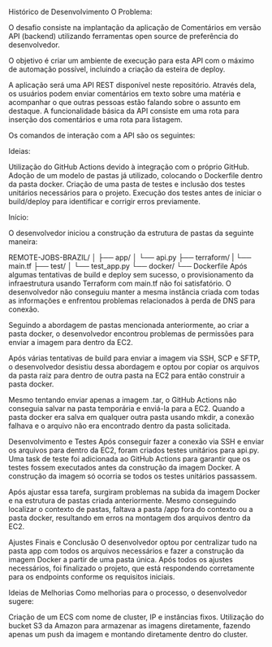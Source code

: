 Histórico de Desenvolvimento
O Problema:

O desafio consiste na implantação da aplicação de Comentários em versão API (backend) utilizando ferramentas open source de preferência do desenvolvedor.

O objetivo é criar um ambiente de execução para esta API com o máximo de automação possível, incluindo a criação da esteira de deploy.

A aplicação será uma API REST disponível neste repositório. Através dela, os usuários podem enviar comentários em texto sobre uma matéria e acompanhar o que outras pessoas estão falando sobre o assunto em destaque. A funcionalidade básica da API consiste em uma rota para inserção dos comentários e uma rota para listagem.

Os comandos de interação com a API são os seguintes:

Ideias:

Utilização do GitHub Actions devido à integração com o próprio GitHub.
Adoção de um modelo de pastas já utilizado, colocando o Dockerfile dentro da pasta docker.
Criação de uma pasta de testes e inclusão dos testes unitários necessários para o projeto.
Execução dos testes antes de iniciar o build/deploy para identificar e corrigir erros previamente.

Início:

O desenvolvedor iniciou a construção da estrutura de pastas da seguinte maneira:

REMOTE-JOBS-BRAZIL/
│
├── app/
│    └── api.py
├── terraform/
|   └── main.tf
├── test/
│   └── test_app.py
└── docker/
    └── Dockerfile
Após algumas tentativas de build e deploy sem sucesso, o provisionamento da infraestrutura usando Terraform com main.tf não foi satisfatório. O desenvolvedor não conseguiu manter a mesma instância criada com todas as informações e enfrentou problemas relacionados à perda de DNS para conexão.

Seguindo a abordagem de pastas mencionada anteriormente, ao criar a pasta docker, o desenvolvedor encontrou problemas de permissões para enviar a imagem para dentro da EC2.

Após várias tentativas de build para enviar a imagem via SSH, SCP e SFTP, o desenvolvedor desistiu dessa abordagem e optou por copiar os arquivos da pasta raiz para dentro de outra pasta na EC2 para então construir a pasta docker.

Mesmo tentando enviar apenas a imagem .tar, o GitHub Actions não conseguia salvar na pasta temporária e enviá-la para a EC2. Quando a pasta docker era salva em qualquer outra pasta usando mkdir, a conexão falhava e o arquivo não era encontrado dentro da pasta solicitada.

Desenvolvimento e Testes
Após conseguir fazer a conexão via SSH e enviar os arquivos para dentro da EC2, foram criados testes unitários para api.py. Uma task de teste foi adicionada ao GitHub Actions para garantir que os testes fossem executados antes da construção da imagem Docker. A construção da imagem só ocorria se todos os testes unitários passassem.

Após ajustar essa tarefa, surgiram problemas na subida da imagem Docker e na estrutura de pastas criada anteriormente. Mesmo conseguindo localizar o contexto de pastas, faltava a pasta /app fora do contexto ou a pasta docker, resultando em erros na montagem dos arquivos dentro da EC2.

Ajustes Finais e Conclusão
O desenvolvedor optou por centralizar tudo na pasta app com todos os arquivos necessários e fazer a construção da imagem Docker a partir de uma pasta única. Após todos os ajustes necessários, foi finalizado o projeto, que está respondendo corretamente para os endpoints conforme os requisitos iniciais.

Ideias de Melhorias
Como melhorias para o processo, o desenvolvedor sugere:

Criação de um ECS com nome de cluster, IP e instâncias fixos.
Utilização do bucket S3 da Amazon para armazenar as imagens diretamente, fazendo apenas um push da imagem e montando diretamente dentro do cluster.